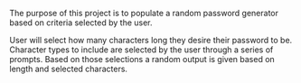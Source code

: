 The purpose of this project is to populate a random password generator based on criteria selected by the user.

User will select how many characters long they desire their password to be.
Character types to include are selected by the user through a series of prompts.
Based on those selections a random output is given based on length and selected characters.

